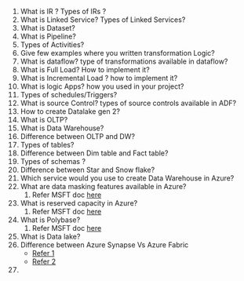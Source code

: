 1. What is IR ? Types of IRs ?
2. What is Linked Service? Types of Linked Services?
3. What is Dataset?
4. What is Pipeline?
5. Types of Activities?
6. Give few examples where you written transformation Logic?
7. What is dataflow? type of transformations available in dataflow?
8. What is Full Load? How to implement it?
9. What is Incremental Load ? how to implement it?
10. What is logic Apps? how you used in your project?
11. Types of schedules/Triggers?
12. What is source Control? types of source controls available in ADF?
13. How to create Datalake gen 2?
15. What is OLTP?
16. What is Data Warehouse?
17. Difference between OLTP and DW?
18. Types of tables?
19. Difference between Dim table and Fact table?
20. Types of schemas ?
21. Difference between Star and Snow flake? 
24. Which service would you use to create Data Warehouse in Azure?
25. What are data masking features available in Azure?
    1. Refer MSFT doc [here](https://learn.microsoft.com/en-us/azure/azure-sql/database/dynamic-data-masking-overview?view=azuresql)
26. What is reserved capacity in Azure?
    1. Refer MSFT doc [here](https://azure.microsoft.com/en-in/pricing/reserved-capacity#:~:text=Reserved%20capacity%20pricing%20is%20applied,Databases%20matching%20the%20reservation%20attributes.)
27. What is Polybase?
    1. Refer MSFT doc [here](https://learn.microsoft.com/en-us/sql/relational-databases/polybase/polybase-guide?view=sql-server-ver16)
28. What is Data lake?
29. Difference between Azure Synapse Vs Azure Fabric
    - [Refer 1](https://endjin.com/blog/2023/05/azure-synapse-analytics-versus-microsoft-fabric-a-side-by-side-comparison)
    - [Refer 2](https://learn.microsoft.com/en-us/fabric/data-engineering/comparison-between-fabric-and-azure-synapse-spark)
30. 
